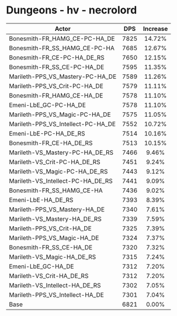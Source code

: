 # Dungeons - hv - necrolord
| Actor | DPS | Increase |
|---|:---:|:---:|
|Bonesmith-FR_HAMG_CE-PC-HA_DE|7825|14.72%|
|Bonesmith-FR_SS_HAMG_CE-PC-HA|7685|12.67%|
|Bonesmith-FR_CE-PC-HA_DE_RS|7650|12.15%|
|Bonesmith-FR_SS_CE-PC-HA_DE|7595|11.35%|
|Marileth-PPS_VS_Mastery-PC-HA_DE|7589|11.26%|
|Marileth-PPS_VS_Crit-PC-HA_DE|7579|11.11%|
|Bonesmith-FR_HAMG_CE-HA_DE|7578|11.10%|
|Emeni-LbE_GC-PC-HA_DE|7578|11.10%|
|Marileth-PPS_VS_Magic-PC-HA_DE|7575|11.05%|
|Marileth-PPS_VS_Intellect-PC-HA_DE|7552|10.72%|
|Emeni-LbE-PC-HA_DE_RS|7514|10.16%|
|Bonesmith-FR_CE-HA_DE_RS|7513|10.15%|
|Marileth-VS_Mastery-PC-HA_DE_RS|7466|9.46%|
|Marileth-VS_Crit-PC-HA_DE_RS|7451|9.24%|
|Marileth-VS_Magic-PC-HA_DE_RS|7443|9.12%|
|Marileth-VS_Intellect-PC-HA_DE_RS|7441|9.09%|
|Bonesmith-FR_SS_HAMG_CE-HA|7436|9.02%|
|Emeni-LbE-HA_DE_RS|7393|8.39%|
|Marileth-PPS_VS_Mastery-HA_DE|7340|7.61%|
|Marileth-VS_Mastery-HA_DE_RS|7339|7.59%|
|Marileth-PPS_VS_Crit-HA_DE|7325|7.39%|
|Marileth-PPS_VS_Magic-HA_DE|7324|7.37%|
|Bonesmith-FR_SS_CE-HA_DE|7320|7.32%|
|Marileth-VS_Magic-HA_DE_RS|7315|7.24%|
|Emeni-LbE_GC-HA_DE|7312|7.20%|
|Marileth-VS_Crit-HA_DE_RS|7312|7.20%|
|Marileth-VS_Intellect-HA_DE_RS|7302|7.05%|
|Marileth-PPS_VS_Intellect-HA_DE|7301|7.04%|
|Base|6821|0.00%|
